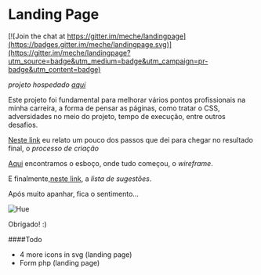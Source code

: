 # Landing Page

[![Join the chat at https://gitter.im/meche/landingpage](https://badges.gitter.im/meche/landingpage.svg)](https://gitter.im/meche/landingpage?utm_source=badge&utm_medium=badge&utm_campaign=pr-badge&utm_content=badge)

*projeto hospedado [aqui](http://allcont.com.br/ebook)*

Este projeto foi fundamental para melhorar vários pontos profissionais na minha carreira, a forma de pensar as páginas, como tratar o CSS, adversidades no meio do projeto, tempo de execução, entre outros desafios.

[Neste link](https://github.com/meche/landingpage/blob/master/processodecriacao.md) eu relato um pouco dos passos que dei para chegar no resultado final, o *processo de criação*

[Aqui](https://github.com/meche/landingpage/tree/master/wireframe) encontramos o esboço, onde tudo começou, o *wireframe*.

E finalmente,[neste link](https://github.com/meche/landingpage/blob/master/listadesugestoes.md), a *lista de sugestões*.

Após muito apanhar, fica o sentimento...

![Hue](others/acabou.gif)

Obrigado! :)

####Todo

- 4 more icons in svg (landing page)
- Form php (landing page)
